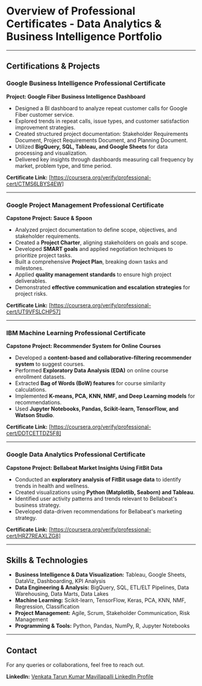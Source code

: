 # Overview of Professional Certificates - Data Analytics & Business Intelligence Portfolio

---

## Certifications & Projects

### **Google Business Intelligence Professional Certificate**

**Project: Google Fiber Business Intelligence Dashboard**
- Designed a BI dashboard to analyze repeat customer calls for Google Fiber customer service.
- Explored trends in repeat calls, issue types, and customer satisfaction improvement strategies.
- Created structured project documentation: Stakeholder Requirements Document, Project Requirements Document, and Planning Document.
- Utilized **BigQuery, SQL, Tableau, and Google Sheets** for data processing and visualization.
- Delivered key insights through dashboards measuring call frequency by market, problem type, and time period.

**Certificate Link:** [https://coursera.org/verify/professional-cert/CTMS6LBYS4EW]

---

### **Google Project Management Professional Certificate**

**Capstone Project: Sauce & Spoon**
- Analyzed project documentation to define scope, objectives, and stakeholder requirements.
- Created a **Project Charter**, aligning stakeholders on goals and scope.
- Developed **SMART goals** and applied negotiation techniques to prioritize project tasks.
- Built a comprehensive **Project Plan**, breaking down tasks and milestones.
- Applied **quality management standards** to ensure high project deliverables.
- Demonstrated **effective communication and escalation strategies** for project risks.

**Certificate Link:** [https://coursera.org/verify/professional-cert/UT9VFSLCHP57]

---

### **IBM Machine Learning Professional Certificate**

**Capstone Project: Recommender System for Online Courses**
- Developed a **content-based and collaborative-filtering recommender system** to suggest courses.
- Performed **Exploratory Data Analysis (EDA)** on online course enrollment datasets.
- Extracted **Bag of Words (BoW) features** for course similarity calculations.
- Implemented **K-means, PCA, KNN, NMF, and Deep Learning models** for recommendations.
- Used **Jupyter Notebooks, Pandas, Scikit-learn, TensorFlow, and Watson Studio**.

**Certificate Link:** [https://coursera.org/verify/professional-cert/DDTCETTDZ5F8]

---

### **Google Data Analytics Professional Certificate**

**Capstone Project: Bellabeat Market Insights Using FitBit Data**
- Conducted an **exploratory analysis of FitBit usage data** to identify trends in health and wellness.
- Created visualizations using **Python (Matplotlib, Seaborn) and Tableau**.
- Identified user activity patterns and trends relevant to Bellabeat's business strategy.
- Developed data-driven recommendations for Bellabeat's marketing strategy.

**Certificate Link:** [https://coursera.org/verify/professional-cert/HRZ7REAXLZG8]

---

## **Skills & Technologies**
- **Business Intelligence & Data Visualization:** Tableau, Google Sheets, DataViz, Dashboarding, KPI Analysis
- **Data Engineering & Analysis:** BigQuery, SQL, ETL/ELT Pipelines, Data Warehousing, Data Marts, Data Lakes
- **Machine Learning:** Scikit-learn, TensorFlow, Keras, PCA, KNN, NMF, Regression, Classification
- **Project Management:** Agile, Scrum, Stakeholder Communication, Risk Management
- **Programming & Tools:** Python, Pandas, NumPy, R, Jupyter Notebooks

---

## Contact
For any queries or collaborations, feel free to reach out.

**LinkedIn:** [Venkata Tarun Kumar Mavillapalli LinkedIn Profile](https://www.linkedin.com/in/venkata-tarun-kumar-mavillapalli-967b4613a/) 


